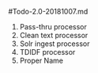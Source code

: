 #Todo-2.0-20181007.md
1. Pass-thru processor
2. Clean text processor
3. Solr ingest processor
4. TDIDF processor
5. Proper Name